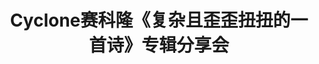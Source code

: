 ---
title: Cyclone赛科隆《复杂且歪歪扭扭的一首诗》专辑分享会
heroImage: /src/assets/resources/20240521205140.jpg
link: https://wap.showstart.com/pages/activity/detail/detail?activityId=227630
date: 
---